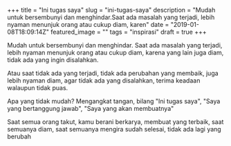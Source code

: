 +++
title = "Ini tugas saya"
slug = "ini-tugas-saya"
description = "Mudah untuk bersembunyi dan menghindar.Saat ada masalah yang terjadi, lebih nyaman menunjuk orang atau cukup diam, karen"
date = "2019-01-08T18:09:14Z"
featured_image = ""
tags = "inspirasi"
draft = true
+++ 
 
Mudah untuk bersembunyi dan menghindar.
Saat ada masalah yang terjadi, lebih nyaman menunjuk orang atau cukup diam, karena yang lain juga diam, tidak ada yang ingin disalahkan.

Atau saat tidak ada yang terjadi, tidak ada perubahan yang membaik, juga lebih nyaman diam, agar tidak ada yang disalahkan, terima keadaan walaupun tidak puas.

Apa yang tidak mudah? Mengangkat tangan, bilang "Ini tugas saya", "Saya yang bertanggung jawab", "Saya yang akan membuatnya"

Saat semua orang takut, kamu berani berkarya, membuat yang terbaik, saat semuanya diam, saat semuanya mengira sudah selesai, tidak ada lagi yang berubah